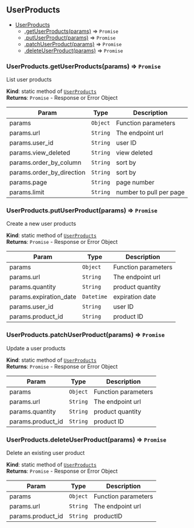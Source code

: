 <a name="module_UserProducts"></a>

## UserProducts

* [UserProducts](#module_UserProducts)
    * [.getUserProducts(params)](#module_UserProducts.getUserProducts) ⇒ <code>Promise</code>
    * [.putUserProduct(params)](#module_UserProducts.putUserProduct) ⇒ <code>Promise</code>
    * [.patchUserProduct(params)](#module_UserProducts.patchUserProduct) ⇒ <code>Promise</code>
    * [.deleteUserProduct(params)](#module_UserProducts.deleteUserProduct) ⇒ <code>Promise</code>

<a name="module_UserProducts.getUserProducts"></a>

### UserProducts.getUserProducts(params) ⇒ <code>Promise</code>
List user products

**Kind**: static method of [<code>UserProducts</code>](#module_UserProducts)  
**Returns**: <code>Promise</code> - Response or Error Object  

| Param | Type | Description |
| --- | --- | --- |
| params | <code>Object</code> | Function parameters |
| params.url | <code>String</code> | The endpoint url |
| params.user_id | <code>String</code> | user ID |
| params.view_deleted | <code>String</code> | view deleted |
| params.order_by_column | <code>String</code> | sort by |
| params.order_by_direction | <code>String</code> | sort by |
| params.page | <code>String</code> | page number |
| params.limit | <code>String</code> | number to pull per page |

<a name="module_UserProducts.putUserProduct"></a>

### UserProducts.putUserProduct(params) ⇒ <code>Promise</code>
Create a new user products

**Kind**: static method of [<code>UserProducts</code>](#module_UserProducts)  
**Returns**: <code>Promise</code> - Response or Error Object  

| Param | Type | Description |
| --- | --- | --- |
| params | <code>Object</code> | Function parameters |
| params.url | <code>String</code> | The endpoint url |
| params.quantity | <code>String</code> | product quantity |
| params.expiration_date | <code>Datetime</code> | expiration date |
| params.user_id | <code>String</code> | user ID |
| params.product_id | <code>String</code> | product ID |

<a name="module_UserProducts.patchUserProduct"></a>

### UserProducts.patchUserProduct(params) ⇒ <code>Promise</code>
Update a user products

**Kind**: static method of [<code>UserProducts</code>](#module_UserProducts)  
**Returns**: <code>Promise</code> - Response or Error Object  

| Param | Type | Description |
| --- | --- | --- |
| params | <code>Object</code> | Function parameters |
| params.url | <code>String</code> | The endpoint url |
| params.quantity | <code>String</code> | product quantity |
| params.product_id | <code>String</code> | product ID |

<a name="module_UserProducts.deleteUserProduct"></a>

### UserProducts.deleteUserProduct(params) ⇒ <code>Promise</code>
Delete an existing user product

**Kind**: static method of [<code>UserProducts</code>](#module_UserProducts)  
**Returns**: <code>Promise</code> - Response or Error Object  

| Param | Type | Description |
| --- | --- | --- |
| params | <code>Object</code> | Function parameters |
| params.url | <code>String</code> | The endpoint url |
| params.product_id | <code>String</code> | productID |

